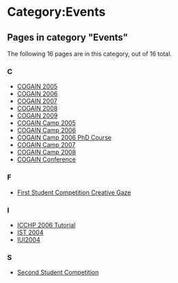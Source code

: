 # Category:Events

## Pages in category "Events"

The following 16 pages are in this category, out of 16 total. 



### C

* [COGAIN 2005][1]
* [COGAIN 2006][2]
* [COGAIN 2007][3]
* [COGAIN 2008][4]
* [COGAIN 2009][5]
* [COGAIN Camp 2005][6]
* [COGAIN Camp 2006][7]
* [COGAIN Camp 2006 PhD Course][8]
* [COGAIN Camp 2007][9]
* [COGAIN Camp 2008][10]
* [COGAIN Conference][11]

### F

* [First Student Competition Creative Gaze][12]


### I

* [ICCHP 2006 Tutorial][13]
* [IST 2004][14]
* [IUI2004][15]

### S

* [Second Student Competition][16]

[1]: http://wiki.cogain.org/index.php/COGAIN_2005 "COGAIN 2005"
[2]: http://wiki.cogain.org/index.php/COGAIN_2006 "COGAIN 2006"
[3]: http://wiki.cogain.org/index.php/COGAIN_2007 "COGAIN 2007"
[4]: http://wiki.cogain.org/index.php/COGAIN_2008 "COGAIN 2008"
[5]: http://wiki.cogain.org/index.php/COGAIN_2009 "COGAIN 2009"
[6]: http://wiki.cogain.org/index.php/COGAIN_Camp_2005 "COGAIN Camp 2005"
[7]: http://wiki.cogain.org/index.php/COGAIN_Camp_2006 "COGAIN Camp 2006"
[8]: http://wiki.cogain.org/index.php/COGAIN_Camp_2006_PhD_Course "COGAIN Camp 2006 PhD Course"
[9]: http://wiki.cogain.org/index.php/COGAIN_Camp_2007 "COGAIN Camp 2007"
[10]: http://wiki.cogain.org/index.php/COGAIN_Camp_2008 "COGAIN Camp 2008"
[11]: http://wiki.cogain.org/index.php/COGAIN_Conference "COGAIN Conference"
[12]: http://wiki.cogain.org/index.php/First_Student_Competition_Creative_Gaze "First Student Competition Creative Gaze"
[13]: http://wiki.cogain.org/index.php/ICCHP_2006_Tutorial "ICCHP 2006 Tutorial"
[14]: http://wiki.cogain.org/index.php/IST_2004 "IST 2004"
[15]: http://wiki.cogain.org/index.php/IUI2004 "IUI2004"
[16]: http://wiki.cogain.org/index.php/Second_Student_Competition "Second Student Competition"

  

<!--stackedit_data:
eyJoaXN0b3J5IjpbMTM0NzMzMDU0OF19
-->